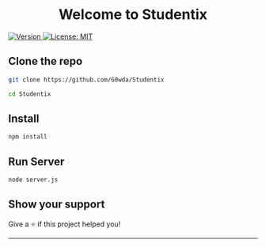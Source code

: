 <h1 align="center">Welcome to Studentix</h1>
<p>
  <a href="https://www.npmjs.com/package/js" target="_blank">
    <img alt="Version" src="https://img.shields.io/npm/v/js.svg">
  </a>
  <a href="#" target="_blank">
    <img alt="License: MIT" src="https://img.shields.io/badge/License-MIT-yellow.svg" />
  </a>
</p>


## Clone the repo

```sh
git clone https://github.com/G0wda/Studentix
```
```sh
cd Studentix
```

## Install

```sh
npm install
```

## Run Server

```sh
node server.js
```

## Show your support

Give a ⭐️ if this project helped you!

***
